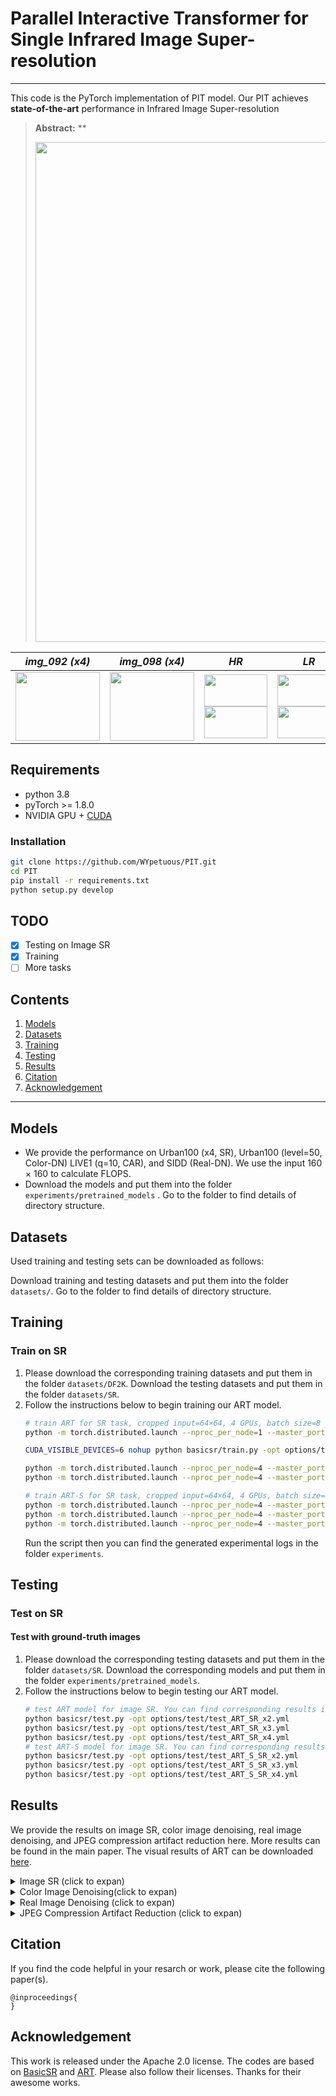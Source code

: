 # Parallel Interactive Transformer for Single Infrared Image Super-resolution





---
This code is the PyTorch implementation of PIT model. Our PIT achieves **state-of-the-art** performance in Infrared Image Super-resolution

> **Abstract:** ** 
>
> <p align="center">
> <img width="800" src="figs/git.png">
> </p>

|                          *img_092 (x4)*                           |                          *img_098 (x4)*                           |                          *HR*                           |                          *LR*                           |*SwinIR*                           |*ART (ours)*                           |
| :----------------------------------------------------------: | :----------------------------------------------------------: | :----------------------------------------------------------: | :----------------------------------------------------------: |:----------------------------------------------------------: |:----------------------------------------------------------: |
| <img src="figs/Resize_ComL_img_092_HR_x4.png"  height=110 width=135> | <img src="figs/Resize_ComL_img_098_HR_x4.png"  height=110 width=135> | <img src="figs/ComS_img_092_HR_x4.png" width=101 height=51> <img src="figs/ComS_img_098_HR_x4.png" width=101 height=51> | <img src="figs/ComS_img_092_Bicubic_x4.png" width=101 height=51> <img src="figs/ComS_img_098_Bicubic_x4.png" width=101 height=51> | <img src="figs/ComS_img_092_SwinIR_x4.png" width=101 height=51> <img src="figs/ComS_img_098_SwinIR_x4.png" width=101 height=51> |<img src="figs/ComS_img_092_ART_x4.png" width=101 height=51> <img src="figs/ComS_img_098_ART_x4.png" width=101 height=51> |

## Requirements
- python 3.8
- pyTorch >= 1.8.0
- NVIDIA GPU + [CUDA](https://developer.nvidia.com/cuda-downloads)

### Installation
```bash
git clone https://github.com/WYpetuous/PIT.git
cd PIT
pip install -r requirements.txt
python setup.py develop
```

## TODO

* [x] Testing on Image SR
* [x] Training
* [ ] More tasks
## Contents

1. [Models](#Models)
1. [Datasets](#Datasets)
1. [Training](#training)
1. [Testing](#Testing)
1. [Results](#Results)
1. [Citation](#citation)
1. [Acknowledgement](#Acknowledgement)

---
## Models



- We provide the performance on Urban100 (x4, SR), Urban100 (level=50, Color-DN) LIVE1 (q=10, CAR), and SIDD (Real-DN). We use the input 160 × 160 to calculate FLOPS.
- Download  the models and put them into the folder `experiments/pretrained_models`  . Go to the folder to find details of directory structure.

## Datasets


Used training and testing sets can be downloaded as follows:


Download  training and testing datasets and put them into the folder `datasets/`. Go to the folder to find details of directory structure.

## Training
### Train on SR
1. Please download the corresponding training datasets and put them in the folder `datasets/DF2K`. Download the testing datasets and put them in the folder `datasets/SR`.
2. Follow the instructions below to begin training our ART model.
    ```bash
    # train ART for SR task, cropped input=64×64, 4 GPUs, batch size=8 per GPU
    python -m torch.distributed.launch --nproc_per_node=1 --master_port=2414 basicsr/train.py -opt options/train/train_ART_SR_x2.yml --launcher pytorch

    CUDA_VISIBLE_DEVICES=6 nohup python basicsr/train.py -opt options/train/train_ART_SR_x2.yml

    python -m torch.distributed.launch --nproc_per_node=4 --master_port=2414 basicsr/train.py -opt options/train/train_ART_SR_x3.yml --launcher pytorch
    python -m torch.distributed.launch --nproc_per_node=4 --master_port=2414 basicsr/train.py -opt options/train/train_ART_SR_x4.yml --launcher pytorch

    # train ART-S for SR task, cropped input=64×64, 4 GPUs, batch size=8 per GPU
    python -m torch.distributed.launch --nproc_per_node=4 --master_port=2414 basicsr/train.py -opt options/train/train_ART_S_SR_x2.yml --launcher pytorch
    python -m torch.distributed.launch --nproc_per_node=4 --master_port=2414 basicsr/train.py -opt options/train/train_ART_S_SR_x3.yml --launcher pytorch
    python -m torch.distributed.launch --nproc_per_node=4 --master_port=2414 basicsr/train.py -opt options/train/train_ART_S_SR_x4.yml --launcher pytorch
    ``` 
    Run the script then you can find the generated experimental logs in the folder `experiments`.


## Testing
### Test on SR
#### Test with ground-truth images
1. Please download the corresponding testing datasets and put them in the folder `datasets/SR`. Download the corresponding models and put them in the folder `experiments/pretrained_models`. 
2. Follow the instructions below to begin testing our ART model.
    ```bash
    # test ART model for image SR. You can find corresponding results in Table 2 of the main paper.
    python basicsr/test.py -opt options/test/test_ART_SR_x2.yml
    python basicsr/test.py -opt options/test/test_ART_SR_x3.yml
    python basicsr/test.py -opt options/test/test_ART_SR_x4.yml
    # test ART-S model for image SR. You can find corresponding results in Table 2 of the main paper.
    python basicsr/test.py -opt options/test/test_ART_S_SR_x2.yml
    python basicsr/test.py -opt options/test/test_ART_S_SR_x3.yml
    python basicsr/test.py -opt options/test/test_ART_S_SR_x4.yml
    ``` 


## Results

We provide the results on image SR, color image denoising, real image denoising, and JPEG compression artifact reduction here. More results can be found in the main paper. The visual results of ART can be downloaded [here](https://drive.google.com/drive/folders/1b92XHwxuvBLOAiHAjWe-VFKN01hQUiO_?usp=sharing). 

<details>
<summary>Image SR (click to expan)</summary>

- Results of Table 2 in the main paper

<p align="center">
  <img width="900" src="figs/SR.png">
</p>

- Visual results

<p align="center">
  <img width="900" src="figs/Visual_SR_1.png">
</p>

<p align="center">
  <img width="900" src="figs/Visual_SR_2.png">
</p>

</details>

<details>
<summary>Color Image Denoising(click to expan)</summary>

- Results of Table 4 in the main paper

<p align="center">
  <img width="900" src="figs/ColorDN.png">
</p>

- Visual results

<p align="center">
  <img width="900" src="figs/Visual_DN.png">
</p>

</details>

<details>
<summary>Real Image Denoising (click to expan)</summary>

- Results of Table 7 in the main paper

<p align="center">
  <img width="900" src="figs/RealDN.png">
</p>

</details>

<details>
<summary>JPEG Compression Artifact Reduction (click to expan)</summary>

- Results of Table 5 in the main paper

<p align="center">
  <img width="900" src="figs/CAR.png">
</p>

</details>

## Citation

If you find the code helpful in your resarch or work, please cite the following paper(s).
```
@inproceedings{
}
```

## Acknowledgement

This work is released under the Apache 2.0 license.
 The codes are based on [BasicSR](https://github.com/xinntao/BasicSR) and [ART](). Please also follow their licenses. Thanks for their awesome works.
